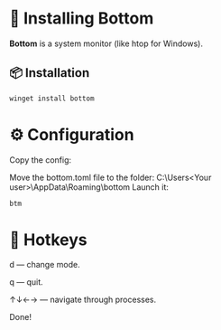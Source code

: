 # 🚀 Installing Bottom

**Bottom** is a system monitor (like htop for Windows).

## 📦 Installation
```powershell
winget install bottom
```
# ⚙️ Configuration
Copy the config:

Move the bottom.toml file to the folder: 
C:\Users\<Your user>\AppData\Roaming\bottom
Launch it:

```powershell
btm
```

# 🎯 Hotkeys

d — change mode.

q — quit.

↑↓←→ — navigate through processes.

Done!
